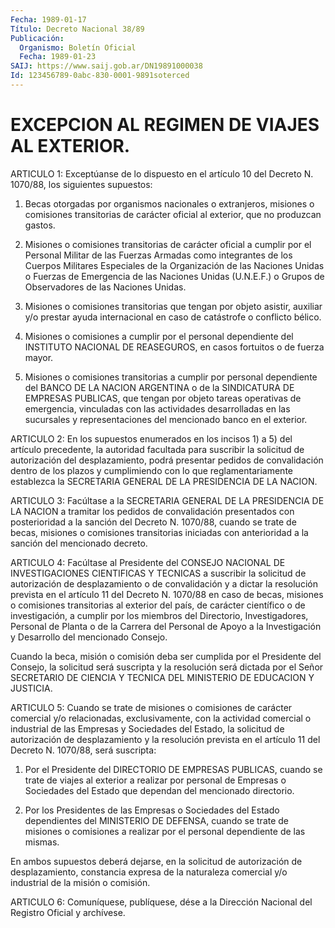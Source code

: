 ```yaml
---
Fecha: 1989-01-17
Título: Decreto Nacional 38/89
Publicación:
  Organismo: Boletín Oficial
  Fecha: 1989-01-23
SAIJ: https://www.saij.gob.ar/DN19891000038
Id: 123456789-0abc-830-0001-9891soterced
---
```

# EXCEPCION AL REGIMEN DE VIAJES AL EXTERIOR.

<a id="1"></a>
ARTICULO  1: Exceptúanse de lo dispuesto en el artículo 10 del Decreto N. 1070/88, los siguientes supuestos:

1)  Becas  otorgadas   por  organismos  nacionales  o  extranjeros, misiones  o  comisiones  transitorias    de   carácter  oficial  al exterior, que no produzcan gastos.

2)  Misiones  o  comisiones  transitorias  de  carácter  oficial  a cumplir  por  el  Personal  Militar  de  las  Fuerzas Armadas  como integrantes de los Cuerpos Militares Especiales  de la Organización de  las  Naciones  Unidas o Fuerzas de Emergencia de  las  Naciones Unidas (U.N.E.F.) o  Grupos de Observadores de las Naciones Unidas.

3)  Misiones  o  comisiones  transitorias  que  tengan  por  objeto asistir, auxiliar  y/o  prestar  ayuda  internacional  en  caso  de catástrofe o conflicto bélico.

4)  Misiones o comisiones a cumplir por el personal dependiente del INSTITUTO  NACIONAL  DE  REASEGUROS, en casos fortuitos o de fuerza mayor.

5)  Misiones  o  comisiones transitorias  a  cumplir  por  personal dependiente del BANCO  DE  LA  NACION ARGENTINA o de la SINDICATURA DE EMPRESAS PUBLICAS, que tengan  por  objeto  tareas operativas de emergencia,  vinculadas  con las actividades desarrolladas  en  las sucursales y representaciones  del mencionado banco en el exterior.

<a id="2"></a>
ARTICULO 2: En los supuestos enumerados en los incisos 1) a 5) del artículo  precedente,  la autoridad facultada para suscribir la solicitud  de  autorización  del  desplazamiento,  podrá  presentar pedidos de convalidación dentro  de  los  plazos y cumplimiendo con lo que reglamentariamente establezca la SECRETARIA  GENERAL  DE  LA PRESIDENCIA DE LA NACION.

<a id="3"></a>
ARTICULO 3: Facúltase a la SECRETARIA GENERAL DE LA PRESIDENCIA DE LA  NACION  a  tramitar los pedidos de convalidación presentados con posterioridad a  la  sanción  del Decreto N. 1070/88, cuando se trate de becas, misiones o comisiones  transitorias  iniciadas  con anterioridad a la sanción del mencionado decreto.

<a id="4"></a>
ARTICULO  4:  Facúltase  al Presidente del CONSEJO NACIONAL DE INVESTIGACIONES CIENTIFICAS Y TECNICAS  a suscribir la solicitud de autorización de desplazamiento o de convalidación  y  a  dictar  la resolución  prevista  en  el  artículo 11 del Decreto N. 1070/88 en caso de becas, misiones o comisiones  transitorias  al exterior del país, de carácter científico o de investigación, a cumplir  por los miembros  del  Directorio, Investigadores, Personal de Planta o  de la Carrera del Personal  de  Apoyo  a la Investigación y Desarrollo del mencionado Consejo.

Cuando  la  beca,  misión  o  comisión deba  ser  cumplida  por  el Presidente  del  Consejo,  la  solicitud    será   suscripta  y  la resolución  será  dictada  por  el  Señor SECRETARIO DE  CIENCIA  Y TECNICA DEL MINISTERIO DE EDUCACION Y JUSTICIA.

<a id="5"></a>
ARTICULO  5:  Cuando  se  trate  de  misiones  o comisiones de carácter  comercial  y/o  relacionadas,  exclusivamente,    con  la actividad  comercial o industrial de las Empresas y Sociedades  del Estado,  la  solicitud  de  autorización  de  desplazamiento  y  la resolución prevista  en el artículo 11 del Decreto N. 1070/88, será suscripta:

1) Por el Presidente del  DIRECTORIO  DE  EMPRESAS PUBLICAS, cuando se trate de viajes al exterior a realizar por  personal de Empresas o  Sociedades  del  Estado que dependan del mencionado  directorio.

2) Por los Presidentes  de  las  Empresas  o  Sociedades del Estado dependientes  del  MINISTERIO  DE  DEFENSA,  cuando   se  trate  de misiones  o  comisiones  a realizar por el personal dependiente  de las mismas.

En ambos supuestos deberá  dejarse, en la solicitud de autorización de desplazamiento, constancia  expresa  de  la naturaleza comercial y/o industrial de la misión o comisión.

<a id="6"></a>
ARTICULO  6:  Comuníquese,  publíquese,  dése  a  la Dirección Nacional del Registro Oficial y archívese.